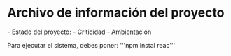 <H1> Archivo de información del proyecto </H1>
- Estado del proyecto:
- Criticidad
- Ambientación

Para ejecutar el sistema, debes poner:
'''npm instal reac'''
